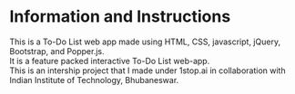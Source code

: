 # Information and Instructions
This is a To-Do List web app made using HTML, CSS, javascript, jQuery, Bootstrap, and Popper.js.
</br>
It is a feature packed interactive To-Do List web-app.
</br>
This is an intership project that I made under 1stop.ai in collaboration with Indian Institute of Technology, Bhubaneswar.

